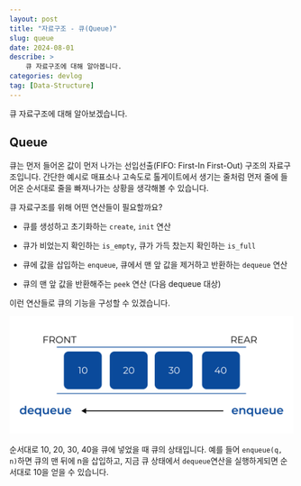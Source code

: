 ```yaml
---
layout: post
title: "자료구조 - 큐(Queue)"
slug: queue
date: 2024-08-01
describe: >
    큐 자료구조에 대해 알아봅니다.
categories: devlog
tag: [Data-Structure]
---
```

큐 자료구조에 대해 알아보겠습니다.

## Queue 

큐는 먼저 들어온 값이 먼저 나가는 선입선출(FIFO: First-In First-Out) 구조의 자료구조입니다. 간단한 예시로 매표소나 고속도로 톨게이트에서 생기는 줄처럼 먼저 줄에 들어온 순서대로 줄을 빠져나가는 상황을 생각해볼 수 있습니다.

큐 자료구조를 위해 어떤 연산들이 필요할까요?

- 큐를 생성하고 초기화하는 `create`, `init` 연산

- 큐가 비었는지 확인하는 `is_empty`, 큐가 가득 찼는지 확인하는 `is_full`

- 큐에 값을 삽입하는 `enqueue`, 큐에서 맨 앞 값을 제거하고 반환하는 `dequeue` 연산

- 큐의 맨 앞 값을 반환해주는 `peek` 연산 (다음 dequeue 대상)

이런 연산들로 큐의 기능을 구성할 수 있겠습니다.


![Queue structure](/assets/img/blog/queue.png)
<!-- html 이미지 삽입 예시 <img src="/assets/img/blog/queue_1.png" alt="Queue" style="border: 1px solid #0a4a9b"> -->

순서대로 10, 20, 30, 40을 큐에 넣었을 때 큐의 상태입니다. 예를 들어 `enqueue(q, n)`하면 큐의 맨 뒤에 n을 삽입하고, 지금 큐 상태에서 `dequeue`연산을 실행하게되면 순서대로 10을 얻을 수 있습니다.

<!-- ### 선형 큐

큐를 만들어봅시다.

```python


``` -->

<!-- ![linear_queue](/assets/img/blog/linear_q.png) -->
